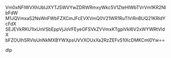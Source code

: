 Vm0xNFlWVXhUblJXYTJSWVYwZDRWRmxyWkc5V1ZteHlWbTVrVm1KR2NIbFdW
M1JQVmxaS2NsWnFWbFZXCmJFcEVXVmQ0V21WR1RuTlViRnBUQ21KRldYcFdX
SEJEVkRKU1IxUnVSbEppVjJoVFEyeGFSVkZVVmxKTgpiVkl6V2xWYWRtVldX
bFZOUlhSRVlsUnNkMXBYWXpsUVVXOUxXa2RzZEFvS1lXcDMKCml0Yw==

dlp